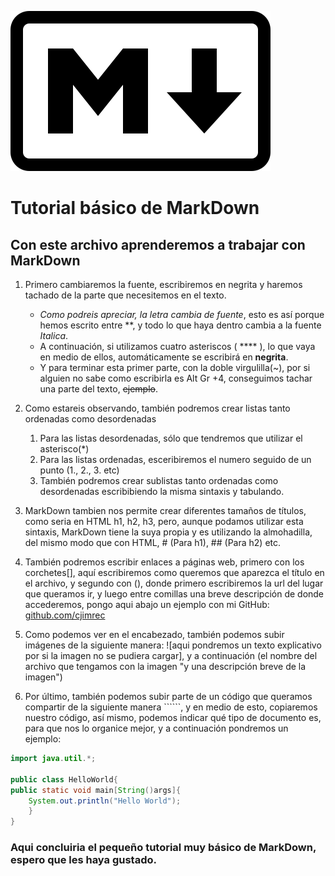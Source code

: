 ![Logo MarkDown](Markdown-mark.svg "Logo MarkDown")
# Tutorial básico de MarkDown
## Con este archivo aprenderemos a trabajar con MarkDown

1. Primero cambiaremos la fuente, escribiremos en negrita y haremos tachado de la parte que necesitemos en el texto.

    * *Como podreis apreciar, la letra cambia de fuente*, esto es así porque hemos escrito entre **, y todo lo que haya dentro cambia a la fuente *Italica*.
    * A continuación, si utilizamos cuatro asteriscos ( **** ), lo que vaya en medio de ellos, automáticamente se escribirá en **negrita**.
    * Y para terminar esta primer parte, con la doble virgulilla(~), por si alguien no sabe como escribirla es Alt Gr +4, conseguimos tachar una parte del texto, ~~ejemplo~~.

2. Como estareis observando, también podremos crear listas tanto ordenadas como desordenadas
    1.  Para las listas desordenadas, sólo que tendremos que utilizar el asterisco(*)
    2. Para las listas ordenadas, esceribiremos el numero seguido de un punto (1., 2., 3. etc)
    3. También podremos crear sublistas tanto ordenadas como desordenadas escribibiendo la misma sintaxis y tabulando. 

3. MarkDown tambien nos permite crear diferentes tamaños de títulos, como seria en HTML h1, h2, h3, pero, aunque podamos utilizar esta sintaxis, MarkDown tiene la suya propia y es utilizando la almohadilla, del mismo modo que con HTML, # (Para h1), ## (Para h2) etc.

4. También podremos escribir enlaces a páginas web, primero con los corchetes[], aquí escribiremos como queremos que aparezca el título en el archivo, y segundo con (), donde primero escribiremos la url del lugar que queramos ir, y luego entre comillas una breve descripción de donde accederemos, pongo aqui abajo un ejemplo con mi GitHub: <br>
[github.com/cjimrec](https://github.com/cjimrec "GitHub Carlos Jimenez Recio")
5. Como podemos ver en el encabezado, también podemos subir imágenes de la siguiente manera: ![aqui pondremos un texto explicativo por si la imagen no se pudiera cargar], y a continuación (el nombre del archivo que tengamos con la imagen "y una descripción breve de la imagen")
6. Por último, también podemos subir parte de un código que queramos compartir de la siguiente manera ``````, y en medio de esto, copiaremos nuestro código, así mismo, podemos indicar qué tipo de documento es, para que nos lo organice mejor, y a continuación pondremos un ejemplo:
```java
import java.util.*;

public class HelloWorld{
public static void main[String()args]{
    System.out.println("Hello World");
    }
}
```
### Aqui  concluiria el pequeño tutorial muy básico de MarkDown, espero que les haya gustado.


